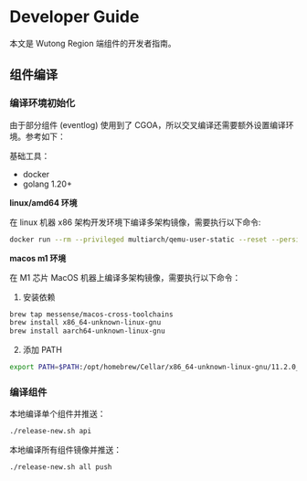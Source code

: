 # Developer Guide

本文是 Wutong Region 端组件的开发者指南。

## 组件编译

### 编译环境初始化

由于部分组件 (eventlog) 使用到了 CGOA，所以交叉编译还需要额外设置编译环境。参考如下：

基础工具：

- docker
- golang 1.20+

**linux/amd64 环境**

在 linux 机器 x86 架构开发环境下编译多架构镜像，需要执行以下命令:

```bash
docker run --rm --privileged multiarch/qemu-user-static --reset --persistent yes
```

**macos m1 环境**

在 M1 芯片 MacOS 机器上编译多架构镜像，需要执行以下命令：

1. 安装依赖

```bash
brew tap messense/macos-cross-toolchains
brew install x86_64-unknown-linux-gnu
brew install aarch64-unknown-linux-gnu
```

2. 添加 PATH

```bash
export PATH=$PATH:/opt/homebrew/Cellar/x86_64-unknown-linux-gnu/11.2.0_1/bin::/opt/homebrew/Cellar/aarch64-unknown-linux-gnu/11.2.0_1/bin
```

### 编译组件

本地编译单个组件并推送：

```bash
./release-new.sh api
```

本地编译所有组件镜像并推送：

```bash
./release-new.sh all push
```

